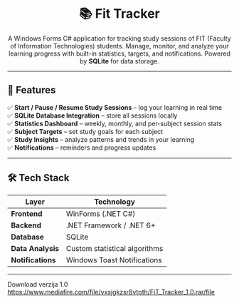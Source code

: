 <h1 align="center">📚 Fit Tracker</h1>

<p align="center">
  A Windows Forms C# application for tracking study sessions of FIT (Faculty of Information Technologies) students.  
  Manage, monitor, and analyze your learning progress with built-in statistics, targets, and notifications.  
  Powered by <strong>SQLite</strong> for data storage.
</p>

---

## 📌 Features

✅ **Start / Pause / Resume Study Sessions** – log your learning in real time  
✅ **SQLite Database Integration** – store all sessions locally  
✅ **Statistics Dashboard** – weekly, monthly, and per-subject session stats  
✅ **Subject Targets** – set study goals for each subject  
✅ **Study Insights** – analyze patterns and trends in your learning  
✅ **Notifications** – reminders and progress updates  

---

## 🛠️ Tech Stack

| Layer          | Technology |
|----------------|------------|
| **Frontend**   | WinForms (.NET C#) |
| **Backend**    | .NET Framework / .NET 6+ |
| **Database**   | SQLite |
| **Data Analysis** | Custom statistical algorithms |
| **Notifications** | Windows Toast Notifications |

---

Download verzija 1.0
https://www.mediafire.com/file/vxsjgkzsr8vtpth/FiT_Tracker_1.0.rar/file
